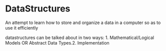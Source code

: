# DataStructures
An attempt to learn how to store and organize a data in a computer so as to use it efficiently

datastructures can be talked about in two ways: 1. Mathematical/Logical Models OR Abstract Data Types.2. Implementation


